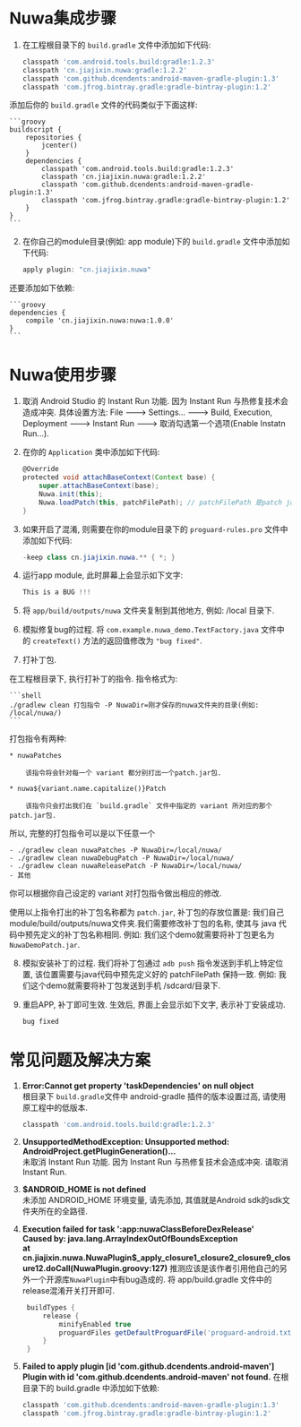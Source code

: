 # Nuwa集成步骤

1. 在工程根目录下的 `build.gradle` 文件中添加如下代码:   

	```groovy
    classpath 'com.android.tools.build:gradle:1.2.3'
    classpath 'cn.jiajixin.nuwa:gradle:1.2.2'
    classpath 'com.github.dcendents:android-maven-gradle-plugin:1.3'
    classpath 'com.jfrog.bintray.gradle:gradle-bintray-plugin:1.2'
	```

  添加后你的 `build.gradle` 文件的代码类似于下面这样:   

	```groovy
	buildscript {
	    repositories {
	        jcenter()
	    }
	    dependencies {
	        classpath 'com.android.tools.build:gradle:1.2.3'
	        classpath 'cn.jiajixin.nuwa:gradle:1.2.2'
	        classpath 'com.github.dcendents:android-maven-gradle-plugin:1.3'
	        classpath 'com.jfrog.bintray.gradle:gradle-bintray-plugin:1.2'
	    }
	}
	```

2. 在你自己的module目录(例如: app module)下的 `build.gradle` 文件中添加如下代码:   

	```groovy
	apply plugin: "cn.jiajixin.nuwa"
	```

  还要添加如下依赖:   

	```groovy
	dependencies {
	    compile 'cn.jiajixin.nuwa:nuwa:1.0.0'
	}
	```

# Nuwa使用步骤
1. 取消 Android Studio 的 Instant Run 功能. 因为 Instant Run 与热修复技术会造成冲突. 具体设置方法: File ---> Settings... ---> Build, Execution, Deployment ---> Instant Run ---> 取消勾选第一个选项(Enable Instatn Run...).

2. 在你的 `Application` 类中添加如下代码:   

	```groovy
	@Override
	protected void attachBaseContext(Context base) {
	    super.attachBaseContext(base);
	    Nuwa.init(this);
	    Nuwa.loadPatch(this, patchFilePath); // patchFilePath 是patch jar包最终存放在手机中的路径.
	}
	```
3. 如果开启了混淆, 则需要在你的module目录下的 `proguard-rules.pro` 文件中添加如下代码:   

	```java
	-keep class cn.jiajixin.nuwa.** { *; }
	```

4. 运行app module, 此时屏幕上会显示如下文字:   

	```java
	This is a BUG !!!
	```

5. 将 `app/build/outputs/nuwa` 文件夹复制到其他地方, 例如: /local 目录下.   

6. 模拟修复bug的过程. 将 `com.example.nuwa_demo.TextFactory.java` 文件中的 `createText()` 方法的返回值修改为 `"bug fixed"`.   

7. 打补丁包.   
 
 在工程根目录下, 执行打补丁的指令. 指令格式为:

	```shell
	./gradlew clean 打包指令 -P NuwaDir=刚才保存的nuwa文件夹的目录(例如: /local/nuwa/)
	```

 打包指令有两种:   

	* nuwaPatches

		该指令将会针对每一个 variant 都分别打出一个patch.jar包.

	* nuwa${variant.name.capitalize()}Patch

		该指令只会打出我们在 `build.gradle` 文件中指定的 variant 所对应的那个patch.jar包.   


 所以, 完整的打包指令可以是以下任意一个   

	- ./gradlew clean nuwaPatches -P NuwaDir=/local/nuwa/
	- ./gradlew clean nuwaDebugPatch -P NuwaDir=/local/nuwa/
	- ./gradlew clean nuwaReleasePatch -P NuwaDir=/local/nuwa/
	- 其他

 你可以根据你自己设定的 variant 对打包指令做出相应的修改.   

 使用以上指令打出的补丁包名称都为 `patch.jar`, 补丁包的存放位置是: 我们自己module/build/outputs/nuwa文件夹.我们需要修改补丁包的名称, 使其与 java 代码中预先定义的补丁包名称相同. 例如: 我们这个demo就需要将补丁包更名为 `NuwaDemoPatch.jar`.   

   
8. 模拟安装补丁的过程. 我们将补丁包通过 `adb push` 指令发送到手机上特定位置, 该位置需要与java代码中预先定义好的 patchFilePath 保持一致. 例如: 我们这个demo就需要将补丁包发送到手机 /sdcard/目录下.

9. 重启APP, 补丁即可生效. 生效后, 界面上会显示如下文字, 表示补丁安装成功.    

	```java
	bug fixed
	```

# 常见问题及解决方案
1. **Error:Cannot get property 'taskDependencies' on null object**   
	根目录下 `build.gradle`文件中 android-gradle 插件的版本设置过高, 请使用原工程中的低版本.    
	
	```groovy
	classpath 'com.android.tools.build:gradle:1.2.3'
	```

2. **UnsupportedMethodException: Unsupported method: AndroidProject.getPluginGeneration()...**   
	未取消 Instant Run 功能. 因为 Instant Run 与热修复技术会造成冲突. 请取消 Instant Run.   

3. **$ANDROID_HOME is not defined**   
	未添加 ANDROID_HOME 环境变量, 请先添加, 其值就是Android sdk的sdk文件夹所在的全路径. 

4. **Execution failed for task ':app:nuwaClassBeforeDexRelease'**   
   **Caused by: java.lang.ArrayIndexOutOfBoundsException**  
   **at cn.jiajixin.nuwa.NuwaPlugin$_apply_closure1_closure2_closure9_closure12.doCall(NuwaPlugin.groovy:127)** 
   推测应该是该作者引用他自己的另外一个开源库`NuwaPlugin`中有bug造成的. 将 app/build.gradle 文件中的 release混淆开关打开即可.

   ```groovy
    buildTypes {
        release {
            minifyEnabled true
            proguardFiles getDefaultProguardFile('proguard-android.txt'), 'proguard-rules.pro'
        }
    }
   ```

5. **Failed to apply plugin [id 'com.github.dcendents.android-maven']**   
   **Plugin with id 'com.github.dcendents.android-maven' not found.**
   在根目录下的 build.gradle 中添加如下依赖: 
   
   ```groovy
   classpath 'com.github.dcendents:android-maven-gradle-plugin:1.3'
   classpath 'com.jfrog.bintray.gradle:gradle-bintray-plugin:1.2'
   ```
